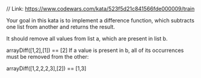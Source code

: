 // Link: https://www.codewars.com/kata/523f5d21c841566fde000009/train

Your goal in this kata is to implement a difference function, which subtracts one list from another and returns the result.

It should remove all values from list a, which are present in list b.

arrayDiff([1,2],[1]) == [2]
If a value is present in b, all of its occurrences must be removed from the other:

arrayDiff([1,2,2,2,3],[2]) == [1,3]